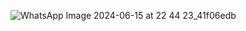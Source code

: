 ![WhatsApp Image 2024-06-15 at 22 44 23_41f06edb](https://github.com/rosh2525/HumanRescuverDuringDisasters/assets/147362357/17c71281-1888-4d72-97f4-4ca5168d7962)
